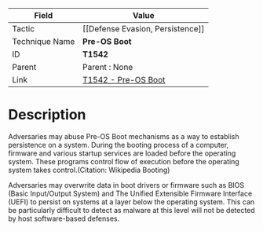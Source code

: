 
|Field|Value|
|---|---|
|Tactic|[[Defense Evasion,  Persistence]]|
|Technique Name|**Pre-OS Boot**|
|ID|**T1542**|
|Parent|Parent : None|
|Link|[T1542 - Pre-OS Boot](https://attack.mitre.org/techniques/T1542)|

# Description

Adversaries may abuse Pre-OS Boot mechanisms as a way to establish persistence on a system. During the booting process of a computer, firmware and various startup services are loaded before the operating system. These programs control flow of execution before the operating system takes control.(Citation: Wikipedia Booting)

Adversaries may overwrite data in boot drivers or firmware such as BIOS (Basic Input/Output System) and The Unified Extensible Firmware Interface (UEFI) to persist on systems at a layer below the operating system. This can be particularly difficult to detect as malware at this level will not be detected by host software-based defenses.